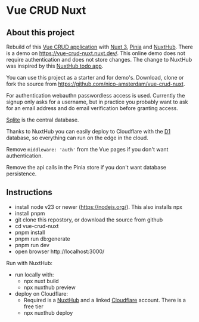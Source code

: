 # Vue CRUD Nuxt

## About this project

Rebuild of this [Vue CRUD application](https://github.com/shershen08/vue.js-v2-crud-application) with [Nuxt 3](https://nuxtjs.org), [Pinia](https://pinia.vuejs.org) and [NuxtHub](https://hub.nuxt.com/).
There is a demo on https://vue-crud-nuxt.nuxt.dev/. This online demo does not require authentication and does not store changes. The change to NuxtHub was inspired by this [NuxtHub todo app](https://github.com/atinux/nuxt-todo-passkeys).

You can use this project as a starter and for demo's.
Download, clone or fork the source from https://github.com/nico-amsterdam/vue-crud-nuxt.

For authentication webauthn passwordless access is used. Currently the signup only asks for a username, but in practice you probably want to ask for an email address and do email verification before granting access.

[Sqlite](https://www.sqlite.org/index.html) is the central database.

Thanks to NuxtHub you can easily deploy to Cloudflare with the [D1](https://developers.cloudflare.com/d1/) database, so everything can run on the edge in the cloud.

Remove `middleware: 'auth'` from the Vue pages if you don't want authentication.

Remove the api calls in the Pinia store if you don't want database persistence.


## Instructions

- install node v23 or newer (https://nodejs.org/). This also installs npx
- install pnpm
- git clone this repostory, or download the source from github
- cd vue-crud-nuxt
- pnpm install
- pnpm run db:generate
- pnpm run dev
- open browser http://localhost:3000/

Run with NuxtHub:
- run locally with:
  - npx nuxt build
  - npx nuxthub preview
- deploy on Cloudflare:
  - Required is a [NuxtHub](https://hub.nuxt.com/docs/getting-started) and a linked [Cloudflare](https://dash.cloudflare.com/login) account. There is a free tier
  - npx nuxthub deploy
